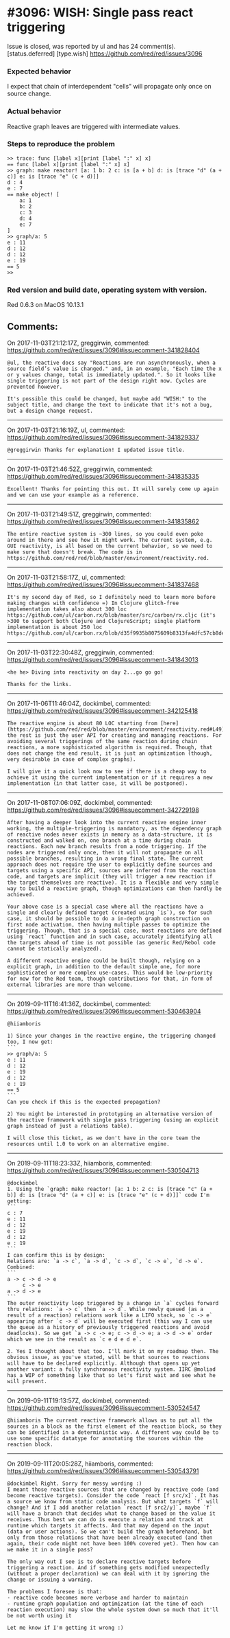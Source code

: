 
#3096: WISH: Single pass react triggering
================================================================================
Issue is closed, was reported by ul and has 24 comment(s).
[status.deferred] [type.wish]
<https://github.com/red/red/issues/3096>

### Expected behavior

I expect that chain of interdependent "cells" will propagate only once on source change.

### Actual behavior

Reactive graph leaves are triggered with intermediate values.

### Steps to reproduce the problem

```
>> trace: func [label x][print [label ":" x] x]
== func [label x][print [label ":" x] x]
>> graph: make reactor! [a: 1 b: 2 c: is [a + b] d: is [trace "d" (a + c)] e: is [trace "e" (c + d)]]
d : 4
e : 7
== make object! [
    a: 1
    b: 2
    c: 3
    d: 4
    e: 7
]
>> graph/a: 5
e : 11
d : 12
d : 12
e : 19
== 5
>> 
```
### Red version and build date, operating system with version.

Red 0.6.3 on MacOS 10.13.1



Comments:
--------------------------------------------------------------------------------

On 2017-11-03T21:12:17Z, greggirwin, commented:
<https://github.com/red/red/issues/3096#issuecomment-341828404>

    @ul, the reactive docs say "Reactions are run asynchronously, when a source field’s value is changed." and, in an example, "Each time the x or y values change, total is immediately updated.". So it looks like single triggering is not part of the design right now. Cycles are prevented however.
    
    It's possible this could be changed, but maybe add "WISH:" to the subject title, and change the text to indicate that it's not a bug, but a design change request.

--------------------------------------------------------------------------------

On 2017-11-03T21:16:19Z, ul, commented:
<https://github.com/red/red/issues/3096#issuecomment-341829337>

    @greggirwin Thanks for explanation! I updated issue title.

--------------------------------------------------------------------------------

On 2017-11-03T21:46:52Z, greggirwin, commented:
<https://github.com/red/red/issues/3096#issuecomment-341835335>

    Excellent! Thanks for pointing this out. It will surely come up again and we can use your example as a reference.

--------------------------------------------------------------------------------

On 2017-11-03T21:49:51Z, greggirwin, commented:
<https://github.com/red/red/issues/3096#issuecomment-341835862>

    The entire reactive system is ~300 lines, so you could even poke around in there and see how it might work. The current system, e.g. GUI reactivity, is all based on the current behavior, so we need to make sure that doesn't break. The code is in https://github.com/red/red/blob/master/environment/reactivity.red.

--------------------------------------------------------------------------------

On 2017-11-03T21:58:17Z, ul, commented:
<https://github.com/red/red/issues/3096#issuecomment-341837468>

    It's my second day of Red, so I definitely need to learn more before making changes with confidence =) In Clojure glitch-free implementation takes also about 300 loc https://github.com/ul/carbon.rx/blob/master/src/carbon/rx.cljc (it's >300 to support both Clojure and ClojureScript; single platform implementation is about 250 loc https://github.com/ul/carbon.rx/blob/d35f9935b8075609b8313fa4dfc57cb8de5a5856/src/carbon/rx.cljs)

--------------------------------------------------------------------------------

On 2017-11-03T22:30:48Z, greggirwin, commented:
<https://github.com/red/red/issues/3096#issuecomment-341843013>

    <he he> Diving into reactivity on day 2...go go go!
    
    Thanks for the links.

--------------------------------------------------------------------------------

On 2017-11-06T11:46:04Z, dockimbel, commented:
<https://github.com/red/red/issues/3096#issuecomment-342125418>

    The reactive engine is about 80 LOC starting from [here](https://github.com/red/red/blob/master/environment/reactivity.red#L49), the rest is just the user API for creating and managing reactions. For avoiding several triggerings of the same reaction during chain reactions, a more sophisticated algorithm is required. Though, that does not change the end result, it is just an optimization (though, very desirable in case of complex graphs).
    
    I will give it a quick look now to see if there is a cheap way to achieve it using the current implementation or if it requires a new implementation (in that latter case, it will be postponed).

--------------------------------------------------------------------------------

On 2017-11-08T07:06:09Z, dockimbel, commented:
<https://github.com/red/red/issues/3096#issuecomment-342729198>

    After having a deeper look into the current reactive engine inner working, the multiple-triggering is mandatory, as the dependency graph of reactive nodes never exists in memory as a data-structure, it is constructed and walked on, one branch at a time during chain reactions. Each new branch results from a node triggering. If the nodes are triggered only once, then it will not propagate on all possible branches, resulting in a wrong final state. The current approach does not require the user to explicitly define sources and targets using a specific API, sources are inferred from the reaction code, and targets are implicit (they will trigger a new reaction if the target themselves are reactive). It is a flexible and very simple way to build a reactive graph, though optimizations can then hardly be achieved. 
    
    Your above case is a special case where all the reactions have a single and clearly defined target (created using `is`), so for such case, it should be possible to do a in-depth graph construction on first node activation, then having multiple passes to optimize the triggering. Though, that is a special case, most reactions are defined using `react` function and in such case, accurately identifying all the targets ahead of time is not possible (as generic Red/Rebol code cannot be statically analyzed).
    
    A different reactive engine could be built though, relying on a explicit graph, in addition to the default simple one, for more sophisticated or more complex use-cases. This would be low-priority for now for the Red team, though contributions for that, in form of external libraries are more than welcome.

--------------------------------------------------------------------------------

On 2019-09-11T16:41:36Z, dockimbel, commented:
<https://github.com/red/red/issues/3096#issuecomment-530463904>

    @hiiamboris 
    
    1) Since your changes in the reactive engine, the triggering changed too, I now get:
    ```
    >> graph/a: 5
    e : 11
    d : 12
    e : 19
    d : 12
    e : 19
    == 5
    ```
    Can you check if this is the expected propagation?
    
    2) You might be interested in prototyping an alternative version of the reactive framework with single pass triggering (using an explicit graph instead of just a relations table).
    
    I will close this ticket, as we don't have in the core team the resources until 1.0 to work on an alternative engine.

--------------------------------------------------------------------------------

On 2019-09-11T18:23:33Z, hiiamboris, commented:
<https://github.com/red/red/issues/3096#issuecomment-530504713>

    @dockimbel
    1. Using the `graph: make reactor! [a: 1 b: 2 c: is [trace "c" (a + b)] d: is [trace "d" (a + c)] e: is [trace "e" (c + d)]]` code I'm getting:
    ```
    c : 7
    e : 11
    d : 12
    e : 19
    d : 12
    e : 19
    ```
    I can confirm this is by design:
    Relations are: `a -> c`, `a -> d`, `c -> d`, `c -> e`, `d -> e`.
    Combined:
    ```
    a -> c -> d -> e
         c -> e
    a -> d -> e
    ```
    The outer reactivity loop triggered by a change in `a` cycles forward thru relations: `a -> c` then `a -> d`. While newly queued (as a result of a reaction) relations work like a LIFO stack, so `c -> e` appearing after `c -> d` will be executed first (this way I can use the queue as a history of previously triggered reactions and avoid deadlocks). So we get `a -> c -> e; c -> d -> e; a -> d -> e` order which we see in the result as `c e d e d e`.
    
    2. Yes I thought about that too. I'll mark it on my roadmap then. The obvious issue, as you've stated, will be that sources to reactions will have to be declared explicitly. Although that opens up yet another variant: a fully synchronous reactivity system. IIRC @moliad has a WIP of something like that so let's first wait and see what he will present.

--------------------------------------------------------------------------------

On 2019-09-11T19:13:57Z, dockimbel, commented:
<https://github.com/red/red/issues/3096#issuecomment-530524547>

    @hiiamboris The current reactive framework allows us to put all the sources in a block as the first element of the reaction block, so they can be identified in a deterministic way. A different way could be to use some specific datatype for annotating the sources within the reaction block.

--------------------------------------------------------------------------------

On 2019-09-11T20:05:28Z, hiiamboris, commented:
<https://github.com/red/red/issues/3096#issuecomment-530543791>

    @dockimbel Right. Sorry for messy wording :)
    I meant those reactive sources that are changed by reactive code (and become reactive targets). Consider the code `react [f src/x]`. It has a source we know from static code analysis. But what targets `f` will change? And if I add another relation `react [f src2/y]`, maybe `f` will have a branch that decides what to change based on the value it receives. Thus best we can do is execute a relation and track at runtime which targets it affects. And that may depend on the input (data or user actions). So we can't build the graph beforehand, but only from those relations that have been already executed (and then again, their code might not have been 100% covered yet). Then how can we make it in a single pass?
    
    The only way out I see is to declare reactive targets before triggering a reaction. And if something gets modified unexpectedly (without a proper declaration) we can deal with it by ignoring the change or issuing a warning.
    
    The problems I foresee is that:
    - reactive code becomes more verbose and harder to maintain
    - runtime graph population and optimization (at the time of each reaction execution) may slow the whole system down so much that it'll be not worth using it
    
    Let me know if I'm getting it wrong :)

